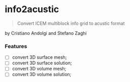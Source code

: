# info2acustic

> Convert ICEM multiblock info grid to acustic format

by Cristiano Andolgi and Stefano Zaghi

### Features

- [  ] convert 3D surface mesh;
- [  ] convert 3D surface solution;
- [  ] convert 3D volume mesh;
- [  ] convert 3D volume solution;
